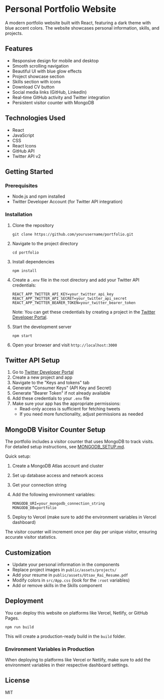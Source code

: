 # Personal Portfolio Website

A modern portfolio website built with React, featuring a dark theme with blue accent colors. The website showcases personal information, skills, and projects.

## Features

- Responsive design for mobile and desktop
- Smooth scrolling navigation
- Beautiful UI with blue glow effects
- Project showcase section
- Skills section with icons
- Download CV button
- Social media links (GitHub, LinkedIn)
- Real-time GitHub activity and Twitter integration
- Persistent visitor counter with MongoDB

## Technologies Used

- React
- JavaScript
- CSS
- React Icons
- GitHub API
- Twitter API v2

## Getting Started

### Prerequisites

- Node.js and npm installed
- Twitter Developer Account (for Twitter API integration)

### Installation

1. Clone the repository

   ```
   git clone https://github.com/yourusername/portfolio.git
   ```

2. Navigate to the project directory

   ```
   cd portfolio
   ```

3. Install dependencies

   ```
   npm install
   ```

4. Create a `.env` file in the root directory and add your Twitter API credentials:

   ```
   REACT_APP_TWITTER_API_KEY=your_twitter_api_key
   REACT_APP_TWITTER_API_SECRET=your_twitter_api_secret
   REACT_APP_TWITTER_BEARER_TOKEN=your_twitter_bearer_token
   ```

   Note: You can get these credentials by creating a project in the [Twitter Developer Portal](https://developer.twitter.com/en/portal/dashboard).

5. Start the development server

   ```
   npm start
   ```

6. Open your browser and visit `http://localhost:3000`

## Twitter API Setup

1. Go to [Twitter Developer Portal](https://developer.twitter.com/en/portal/dashboard)
2. Create a new project and app
3. Navigate to the "Keys and tokens" tab
4. Generate "Consumer Keys" (API Key and Secret)
5. Generate "Bearer Token" if not already available
6. Add these credentials to your `.env` file
7. Make sure your app has the appropriate permissions:
   - Read-only access is sufficient for fetching tweets
   - If you need more functionality, adjust permissions as needed

## MongoDB Visitor Counter Setup

The portfolio includes a visitor counter that uses MongoDB to track visits. For detailed setup instructions, see [MONGODB_SETUP.md](MONGODB_SETUP.md).

Quick setup:

1. Create a MongoDB Atlas account and cluster
2. Set up database access and network access
3. Get your connection string
4. Add the following environment variables:

   ```
   MONGODB_URI=your_mongodb_connection_string
   MONGODB_DB=portfolio
   ```

5. Deploy to Vercel (make sure to add the environment variables in Vercel dashboard)

The visitor counter will increment once per day per unique visitor, ensuring accurate visitor statistics.

## Customization

- Update your personal information in the components
- Replace project images in `public/assets/projects/`
- Add your resume in `public/assets/Utsav_Rai_Resume.pdf`
- Modify colors in `src/App.css` (look for the `:root` variables)
- Add or remove skills in the Skills component

## Deployment

You can deploy this website on platforms like Vercel, Netlify, or GitHub Pages.

```
npm run build
```

This will create a production-ready build in the `build` folder.

### Environment Variables in Production

When deploying to platforms like Vercel or Netlify, make sure to add the environment variables in their respective dashboard settings.

## License

MIT
